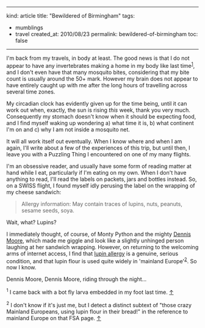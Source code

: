 -----
kind: article
title: "Bewildered of Birmingham"
tags:
- mumblings
- travel
created_at: 2010/08/23
permalink: bewildered-of-birmingham
toc: false
-----

<p>I'm back from my travels, in body at least. The good news is that I do not appear to have any invertebrates making a home in my body like last time<sup id="r1-230810"><a href="#f1-230810">1</a></sup>, and I don't even have that many mosquito bites, considering that my bite count is usually around the 50+ mark. However my brain does not appear to have entirely caught up with me after the long hours of travelling across several time zones.</p>

<p>My circadian clock has evidently given up for the time being, until it can work out when, exactly, the sun is rising <em>this</em> week, thank you very much. Consequently my stomach doesn't know when it should be expecting food, and I find myself waking up wondering a) what time it is, b) what continent I'm on and c) why I am not inside a mosquito net.</p>

<p>It will all work itself out eventually. When I know where and when I am again, I'll write about a few of the experiences of this trip, but until then, I leave you with a Puzzling Thing I encountered on one of my many flights.</p>

<p>I'm an obsessive reader, and usually have some form of reading matter at hand while I eat, particularly if I'm eating on my own. When I don't have anything to read, I'll read the labels on packets, jars and bottles instead. So, on a SWISS flight, I found myself idly perusing the label on the wrapping of my cheese sandwich:</p>

<blockquote>
<p>Allergy information: May contain traces of lupins, nuts, peanuts, sesame seeds, soya.</p>
</blockquote>

<p>Wait, what? Lupins?</p>

<p>I immediately thought, of course, of Monty Python and the mighty <a href="http://www.youtube.com/watch?v=MH5OnkzI6fo">Dennis Moore</a>, which made me giggle and look like a slightly unhinged person laughing at her sandwich wrapping. However, on returning to the welcoming arms of internet access, I find that <a href="http://www.eatwell.gov.uk/healthissues/foodintolerance/foodintolerancetypes/lupinallergy/">lupin allergy</a> is a genuine, serious condition, and that lupin flour is used quite widely in 'mainland Europe'<sup id="r2-230810"><a href="#f2-230810">2</a></sup>. So now I know.</p>

<p>Dennis Moore, Dennis Moore, riding through the night...</p>

<p><sup id="f1-230810">1</sup> I came back with a bot fly larva embedded in my foot last time. <a href="#r1-230810">&uarr;</a></p>

<p><sup id="f2-230810">2</sup> I don't know if it's just me, but I detect a distinct subtext of "those crazy Mainland Europeans, using lupin flour in their bread!" in the reference to mainland Europe on that FSA page. <a href="#r2-230810">&uarr;</a></p>


